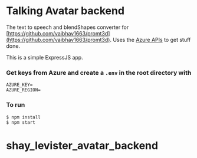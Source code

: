 # Talking Avatar backend
The text to speech and blendShapes converter for [https://github.com/vaibhav1663/promt3d](https://github.com/vaibhav1663/promt3d).
Uses the [Azure APIs](https://learn.microsoft.com/en-us/azure/cognitive-services/speech-service/how-to-speech-synthesis-viseme) to get stuff done.

This is a simple ExpressJS app.

### Get keys from Azure and create a `.env` in the root directory with
```
AZURE_KEY=
AZURE_REGION=
```


### To run
```
$ npm install
$ npm start
```

# shay_levister_avatar_backend
